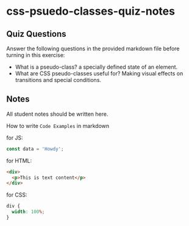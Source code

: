 # css-psuedo-classes-quiz-notes

## Quiz Questions

Answer the following questions in the provided markdown file before turning in this exercise:

- What is a pseudo-class?
  a specially defined state of an element.
- What are CSS pseudo-classes useful for?
  Making visual effects on transitions and special conditions.

## Notes

All student notes should be written here.

How to write `Code Examples` in markdown

for JS:

```javascript
const data = 'Howdy';
```

for HTML:

```html
<div>
  <p>This is text content</p>
</div>
```

for CSS:

```css
div {
  width: 100%;
}
```
